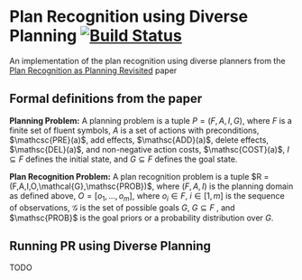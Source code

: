# Plan Recognition using Diverse Planning [![Build Status](https://travis-ci.org/pucrs-automated-planning/prob-plan-recognition.svg?branch=master)](https://travis-ci.org/pucrs-automated-planning/prob-plan-recognition)

An implementation of the plan recognition using diverse planners from the [Plan Recognition as Planning Revisited](http://www.cs.toronto.edu/~shirin/Sohrabi-IJCAI-16.pdf) paper 


## Formal definitions from the paper


**Planning Problem:** A planning problem is a tuple $P = (F,A,I,G)$, where $F$ is a finite set of fluent symbols, $A$ is a set of actions with preconditions, $\mathcsc{PRE}(a)$, add effects, $\mathsc{ADD}(a)$, delete effects, $\mathsc{DEL}(a)$, and non-negative action costs, $\mathsc{COST}(a)$, $I \subseteq F$ defines the initial state, and $G \subseteq F$ defines the goal state.

**Plan Recognition Problem:** A plan recognition problem is a tuple $R = (F,A,I,O,\mathcal{G},\mathsc{PROB})$, where $(F,A,I)$ is the planning domain as defined above, $O = [o_1,...,o_m]$, where $o_i \in F$, $i \in [1,m]$ is the sequence of observations, $\mathcal{G}$ is the set of possible goals $G$, $G \subseteq F$ , and $\mathsc{PROB}$ is the goal priors or a probability distribution over $G$.

## Running PR using Diverse Planning

TODO

```bash
```